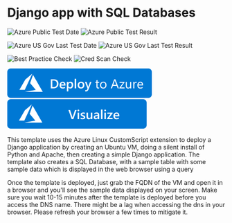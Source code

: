 # Django app with SQL Databases

![Azure Public Test Date](https://azurequickstartsservice.blob.core.windows.net/badges/sqldb-django-on-ubuntu/PublicLastTestDate.svg)
![Azure Public Test Result](https://azurequickstartsservice.blob.core.windows.net/badges/sqldb-django-on-ubuntu/PublicDeployment.svg)

![Azure US Gov Last Test Date](https://azurequickstartsservice.blob.core.windows.net/badges/sqldb-django-on-ubuntu/FairfaxLastTestDate.svg)
![Azure US Gov Last Test Result](https://azurequickstartsservice.blob.core.windows.net/badges/sqldb-django-on-ubuntu/FairfaxDeployment.svg)

![Best Practice Check](https://azurequickstartsservice.blob.core.windows.net/badges/sqldb-django-on-ubuntu/BestPracticeResult.svg)
![Cred Scan Check](https://azurequickstartsservice.blob.core.windows.net/badges/sqldb-django-on-ubuntu/CredScanResult.svg)

[![Deploy To Azure](https://raw.githubusercontent.com/Azure/azure-quickstart-templates/master/1-CONTRIBUTION-GUIDE/images/deploytoazure.svg?sanitize=true)](https://portal.azure.com/#create/Microsoft.Template/uri/https%3A%2F%2Fraw.githubusercontent.com%2FAzure%2Fazure-quickstart-templates%2Fmaster%2Fsqldb-django-on-ubuntu%2Fazuredeploy.json)  [![Visualize](https://raw.githubusercontent.com/Azure/azure-quickstart-templates/master/1-CONTRIBUTION-GUIDE/images/visualizebutton.svg?sanitize=true)](http://armviz.io/#/?load=https%3A%2F%2Fraw.githubusercontent.com%2FAzure%2Fazure-quickstart-templates%2Fmaster%2Fsqldb-django-on-ubuntu%2Fazuredeploy.json)

This template uses the Azure Linux CustomScript extension to deploy a Django application by creating an Ubuntu VM, doing a silent install of Python and Apache, then creating a simple Django application. The template also creates a SQL Database, with a sample table with some sample data which is displayed in the web browser using a query

Once the template is deployed, just grab the FQDN of the VM and open it in a browser and you'll see the sample data displayed on your screen. Make sure you wait 10-15 minutes after the template is deployed before you access the DNS name. There might be a lag when accessing the dns in your browser. Please refresh your browser a few times to mitigate it.


